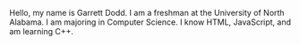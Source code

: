 Hello, my name is Garrett Dodd. I am a freshman at the University of North Alabama. I am majoring in Computer Science. I know HTML, JavaScript, and am learning C++.
